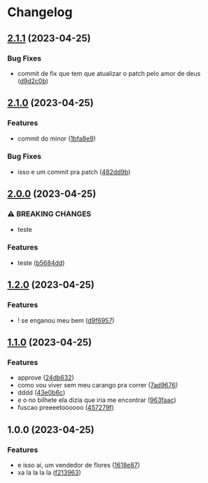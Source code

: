 # Changelog

## [2.1.1](https://github.com/guilhermesimoes-kabum/teste_release_please/compare/teste_release_please-v2.1.0...teste_release_please-v2.1.1) (2023-04-25)


### Bug Fixes

* commit de fix que tem que atualizar o patch pelo amor de deus ([d9d2c0b](https://github.com/guilhermesimoes-kabum/teste_release_please/commit/d9d2c0b5b1c5aba98f00ea31f9c82de9e749ccde))

## [2.1.0](https://github.com/guilhermesimoes-kabum/teste_release_please/compare/teste_release_please-v2.0.0...teste_release_please-v2.1.0) (2023-04-25)


### Features

* commit do minor ([1bfa8e9](https://github.com/guilhermesimoes-kabum/teste_release_please/commit/1bfa8e9322359b9cf395eb6d936d1c1c0f05c3a4))


### Bug Fixes

* isso e um commit pra patch ([482dd9b](https://github.com/guilhermesimoes-kabum/teste_release_please/commit/482dd9b087553d55c6e0942b92b528cb7a028f35))

## [2.0.0](https://github.com/guilhermesimoes-kabum/teste_release_please/compare/teste_release_please-v1.2.0...teste_release_please-v2.0.0) (2023-04-25)


### ⚠ BREAKING CHANGES

* teste

### Features

* teste ([b5684dd](https://github.com/guilhermesimoes-kabum/teste_release_please/commit/b5684dd7aa92ada85e41b9e561d297f8ba719605))

## [1.2.0](https://github.com/guilhermesimoes-kabum/teste_release_please/compare/teste_release_please-v1.1.0...teste_release_please-v1.2.0) (2023-04-25)


### Features

* ! se enganou meu bem ([d9f6957](https://github.com/guilhermesimoes-kabum/teste_release_please/commit/d9f695732f4f6ee4231a4716623521458e0022be))

## [1.1.0](https://github.com/guilhermesimoes-kabum/teste_release_please/compare/teste_release_please-v1.0.0...teste_release_please-v1.1.0) (2023-04-25)


### Features

* approve ([24db632](https://github.com/guilhermesimoes-kabum/teste_release_please/commit/24db6320837121f79cccedb51defa27b3414bd57))
* como vou viver sem meu carango pra correr ([7ad9676](https://github.com/guilhermesimoes-kabum/teste_release_please/commit/7ad96769370293720b196f46f37bd3a749a5bb04))
* dddd ([43e0b6c](https://github.com/guilhermesimoes-kabum/teste_release_please/commit/43e0b6c372b24eb2cf1881434622f8d0b759ab72))
* e o no bilhete ela dizia que iria me encontrar ([963faac](https://github.com/guilhermesimoes-kabum/teste_release_please/commit/963faacdbf5362c7a11f30984af6331b0ce47105))
* fuscao preeeetoooooo ([457279f](https://github.com/guilhermesimoes-kabum/teste_release_please/commit/457279f26d8e27e08cdb847af491e6768a235242))

## 1.0.0 (2023-04-25)


### Features

* e isso ai, um vendedor de flores ([1618e87](https://github.com/guilhermesimoes-kabum/teste_release_please/commit/1618e8710f9bc688bc24a3d7fcf0c24d73135184))
* xa la la la la ([f213963](https://github.com/guilhermesimoes-kabum/teste_release_please/commit/f213963406bf196acfd27b48312c6e106768b212))
